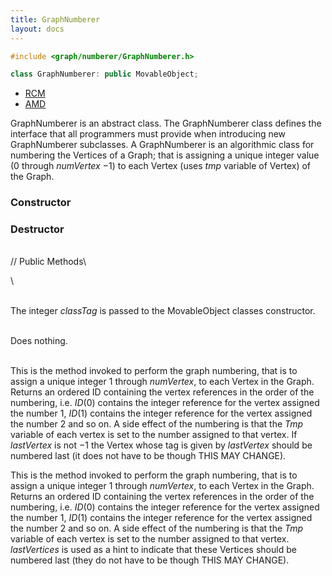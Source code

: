 ```yaml
---
title: GraphNumberer 
layout: docs
---
```


```cpp
#include <graph/numberer/GraphNumberer.h>

class GraphNumberer: public MovableObject;
```

- [RCM](rcm)
- [AMD](amd)

GraphNumberer is an abstract class. The GraphNumberer class defines the
interface that all programmers must provide when introducing new
GraphNumberer subclasses. A GraphNumberer is an algorithmic class for
numbering the Vertices of a Graph; that is assigning a unique integer
value ($0$ through *numVertex* $-1$) to each Vertex (uses *tmp* variable
of Vertex) of the Graph.

### Constructor

### Destructor

\
// Public Methods\

\

\
The integer *classTag* is passed to the MovableObject classes
constructor.

\
Does nothing.

\
This is the method invoked to perform the graph numbering, that is to
assign a unique integer $1$ through *numVertex*, to each Vertex in the
Graph. Returns an ordered ID containing the vertex references in the
order of the numbering, i.e. $ID(0)$ contains the integer reference for
the vertex assigned the number 1, $ID(1)$ contains the integer reference
for the vertex assigned the number 2 and so on. A side effect of the
numbering is that the *Tmp* variable of each vertex is set to the number
assigned to that vertex. If *lastVertex* is not $-1$ the Vertex whose
tag is given by *lastVertex* should be numbered last (it does not have
to be though THIS MAY CHANGE).

This is the method invoked to perform the graph numbering, that is to
assign a unique integer $1$ through *numVertex*, to each Vertex in the
Graph. Returns an ordered ID containing the vertex references in the
order of the numbering, i.e. $ID(0)$ contains the integer reference for
the vertex assigned the number 1, $ID(1)$ contains the integer reference
for the vertex assigned the number 2 and so on. A side effect of the
numbering is that the *Tmp* variable of each vertex is set to the number
assigned to that vertex. *lastVertices* is used as a hint to indicate
that these Vertices should be numbered last (they do not have to be
though THIS MAY CHANGE).
